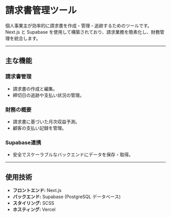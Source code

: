 # **請求書管理ツール**

個人事業主が効率的に請求書を作成・管理・追跡するためのツールです。  
Next.js と Supabase を使用して構築されており、請求業務を簡素化し、財務管理を統合します。

---

## **主な機能**

### **請求書管理**
- 請求書の作成と編集。
- 締切日の追跡や支払い状況の管理。

### **財務の概要**
- 請求書に基づいた月次収益予測。
- 顧客の支払い記録を管理。

### **Supabase連携**
- 安全でスケーラブルなバックエンドにデータを保存・取得。

---

## **使用技術**
- **フロントエンド:** Next.js
- **バックエンド:** Supabase (PostgreSQL データベース)
- **スタイリング:** SCSS
- **ホスティング:** Vercel
